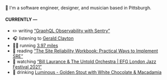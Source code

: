 👋 I'm a software engineer, designer, and musician based in Pittsburgh.

#### CURRENTLY —

* ✏️ writing [“GraphQL Observability with Sentry”](https://www.amoscato.com/journal/graphql-observability/)
* 🎧 listening to [Gerald Clayton](https://www.last.fm/music/Gerald+Clayton/_/Bootleg+Bruise)
* 🏃‍♂️ running [3.97 miles](https://www.strava.com/activities/7146503454)
* 📘 reading [“The Site Reliability Workbook: Practical Ways to Implement SRE”](https://www.goodreads.com/book/show/39687146-the-site-reliability-workbook)
* 🍿 watching [“Bill Laurance &amp; The Untold Orchestra | EFG London Jazz Festival 2021”](https://youtu.be/W626yZi15js)
* 🍺 drinking [Luminous - Golden Stout with White Chocolate &amp; Macadamia](https://untappd.com/user/namoscato/checkin/1153254768)
